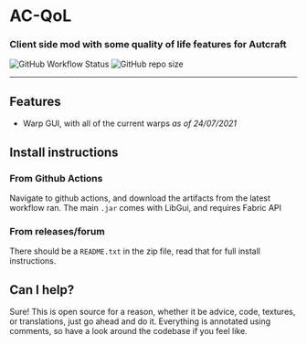 # AC-QoL
### Client side mod with some quality of life features for Autcraft

![GitHub Workflow Status](https://img.shields.io/github/workflow/status/Stonewall0210/AC-QoL/build) ![GitHub repo size](https://img.shields.io/github/repo-size/Stonewall0210/AC-QoL)

---

## Features

- Warp GUI, with all of the current warps *as of 24/07/2021*

## Install instructions

### From Github Actions

Navigate to github actions, and download the artifacts from the latest workflow ran. The main `.jar` comes with LibGui, and requires Fabric API

### From releases/forum

There should be a `README.txt` in the zip file, read that for full install instructions.

## Can I help?

Sure! This is open source for a reason, whether it be advice, code, textures, or translations, just go ahead and do it. Everything is annotated using comments, so have a look around the codebase if you feel like.
